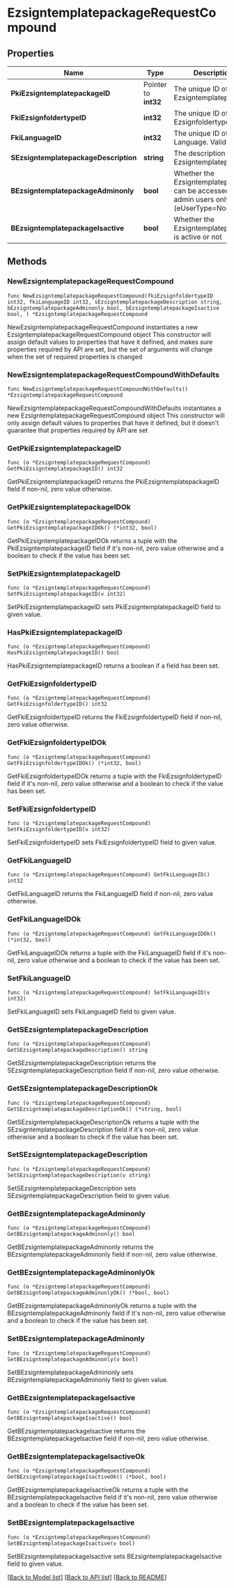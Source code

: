 # EzsigntemplatepackageRequestCompound

## Properties

Name | Type | Description | Notes
------------ | ------------- | ------------- | -------------
**PkiEzsigntemplatepackageID** | Pointer to **int32** | The unique ID of the Ezsigntemplatepackage | [optional] 
**FkiEzsignfoldertypeID** | **int32** | The unique ID of the Ezsignfoldertype. | 
**FkiLanguageID** | **int32** | The unique ID of the Language.  Valid values:  |Value|Description| |-|-| |1|French| |2|English| | 
**SEzsigntemplatepackageDescription** | **string** | The description of the Ezsigntemplatepackage | 
**BEzsigntemplatepackageAdminonly** | **bool** | Whether the Ezsigntemplatepackage can be accessed by admin users only (eUserType&#x3D;Normal) | 
**BEzsigntemplatepackageIsactive** | **bool** | Whether the Ezsigntemplatepackage is active or not | 

## Methods

### NewEzsigntemplatepackageRequestCompound

`func NewEzsigntemplatepackageRequestCompound(fkiEzsignfoldertypeID int32, fkiLanguageID int32, sEzsigntemplatepackageDescription string, bEzsigntemplatepackageAdminonly bool, bEzsigntemplatepackageIsactive bool, ) *EzsigntemplatepackageRequestCompound`

NewEzsigntemplatepackageRequestCompound instantiates a new EzsigntemplatepackageRequestCompound object
This constructor will assign default values to properties that have it defined,
and makes sure properties required by API are set, but the set of arguments
will change when the set of required properties is changed

### NewEzsigntemplatepackageRequestCompoundWithDefaults

`func NewEzsigntemplatepackageRequestCompoundWithDefaults() *EzsigntemplatepackageRequestCompound`

NewEzsigntemplatepackageRequestCompoundWithDefaults instantiates a new EzsigntemplatepackageRequestCompound object
This constructor will only assign default values to properties that have it defined,
but it doesn't guarantee that properties required by API are set

### GetPkiEzsigntemplatepackageID

`func (o *EzsigntemplatepackageRequestCompound) GetPkiEzsigntemplatepackageID() int32`

GetPkiEzsigntemplatepackageID returns the PkiEzsigntemplatepackageID field if non-nil, zero value otherwise.

### GetPkiEzsigntemplatepackageIDOk

`func (o *EzsigntemplatepackageRequestCompound) GetPkiEzsigntemplatepackageIDOk() (*int32, bool)`

GetPkiEzsigntemplatepackageIDOk returns a tuple with the PkiEzsigntemplatepackageID field if it's non-nil, zero value otherwise
and a boolean to check if the value has been set.

### SetPkiEzsigntemplatepackageID

`func (o *EzsigntemplatepackageRequestCompound) SetPkiEzsigntemplatepackageID(v int32)`

SetPkiEzsigntemplatepackageID sets PkiEzsigntemplatepackageID field to given value.

### HasPkiEzsigntemplatepackageID

`func (o *EzsigntemplatepackageRequestCompound) HasPkiEzsigntemplatepackageID() bool`

HasPkiEzsigntemplatepackageID returns a boolean if a field has been set.

### GetFkiEzsignfoldertypeID

`func (o *EzsigntemplatepackageRequestCompound) GetFkiEzsignfoldertypeID() int32`

GetFkiEzsignfoldertypeID returns the FkiEzsignfoldertypeID field if non-nil, zero value otherwise.

### GetFkiEzsignfoldertypeIDOk

`func (o *EzsigntemplatepackageRequestCompound) GetFkiEzsignfoldertypeIDOk() (*int32, bool)`

GetFkiEzsignfoldertypeIDOk returns a tuple with the FkiEzsignfoldertypeID field if it's non-nil, zero value otherwise
and a boolean to check if the value has been set.

### SetFkiEzsignfoldertypeID

`func (o *EzsigntemplatepackageRequestCompound) SetFkiEzsignfoldertypeID(v int32)`

SetFkiEzsignfoldertypeID sets FkiEzsignfoldertypeID field to given value.


### GetFkiLanguageID

`func (o *EzsigntemplatepackageRequestCompound) GetFkiLanguageID() int32`

GetFkiLanguageID returns the FkiLanguageID field if non-nil, zero value otherwise.

### GetFkiLanguageIDOk

`func (o *EzsigntemplatepackageRequestCompound) GetFkiLanguageIDOk() (*int32, bool)`

GetFkiLanguageIDOk returns a tuple with the FkiLanguageID field if it's non-nil, zero value otherwise
and a boolean to check if the value has been set.

### SetFkiLanguageID

`func (o *EzsigntemplatepackageRequestCompound) SetFkiLanguageID(v int32)`

SetFkiLanguageID sets FkiLanguageID field to given value.


### GetSEzsigntemplatepackageDescription

`func (o *EzsigntemplatepackageRequestCompound) GetSEzsigntemplatepackageDescription() string`

GetSEzsigntemplatepackageDescription returns the SEzsigntemplatepackageDescription field if non-nil, zero value otherwise.

### GetSEzsigntemplatepackageDescriptionOk

`func (o *EzsigntemplatepackageRequestCompound) GetSEzsigntemplatepackageDescriptionOk() (*string, bool)`

GetSEzsigntemplatepackageDescriptionOk returns a tuple with the SEzsigntemplatepackageDescription field if it's non-nil, zero value otherwise
and a boolean to check if the value has been set.

### SetSEzsigntemplatepackageDescription

`func (o *EzsigntemplatepackageRequestCompound) SetSEzsigntemplatepackageDescription(v string)`

SetSEzsigntemplatepackageDescription sets SEzsigntemplatepackageDescription field to given value.


### GetBEzsigntemplatepackageAdminonly

`func (o *EzsigntemplatepackageRequestCompound) GetBEzsigntemplatepackageAdminonly() bool`

GetBEzsigntemplatepackageAdminonly returns the BEzsigntemplatepackageAdminonly field if non-nil, zero value otherwise.

### GetBEzsigntemplatepackageAdminonlyOk

`func (o *EzsigntemplatepackageRequestCompound) GetBEzsigntemplatepackageAdminonlyOk() (*bool, bool)`

GetBEzsigntemplatepackageAdminonlyOk returns a tuple with the BEzsigntemplatepackageAdminonly field if it's non-nil, zero value otherwise
and a boolean to check if the value has been set.

### SetBEzsigntemplatepackageAdminonly

`func (o *EzsigntemplatepackageRequestCompound) SetBEzsigntemplatepackageAdminonly(v bool)`

SetBEzsigntemplatepackageAdminonly sets BEzsigntemplatepackageAdminonly field to given value.


### GetBEzsigntemplatepackageIsactive

`func (o *EzsigntemplatepackageRequestCompound) GetBEzsigntemplatepackageIsactive() bool`

GetBEzsigntemplatepackageIsactive returns the BEzsigntemplatepackageIsactive field if non-nil, zero value otherwise.

### GetBEzsigntemplatepackageIsactiveOk

`func (o *EzsigntemplatepackageRequestCompound) GetBEzsigntemplatepackageIsactiveOk() (*bool, bool)`

GetBEzsigntemplatepackageIsactiveOk returns a tuple with the BEzsigntemplatepackageIsactive field if it's non-nil, zero value otherwise
and a boolean to check if the value has been set.

### SetBEzsigntemplatepackageIsactive

`func (o *EzsigntemplatepackageRequestCompound) SetBEzsigntemplatepackageIsactive(v bool)`

SetBEzsigntemplatepackageIsactive sets BEzsigntemplatepackageIsactive field to given value.



[[Back to Model list]](../README.md#documentation-for-models) [[Back to API list]](../README.md#documentation-for-api-endpoints) [[Back to README]](../README.md)


